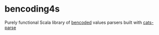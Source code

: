 # bencoding4s

Purely functional Scala library of [bencoded](https://en.wikipedia.org/wiki/Bencode) values parsers built with [cats-parse](https://github.com/typelevel/cats-parse)
